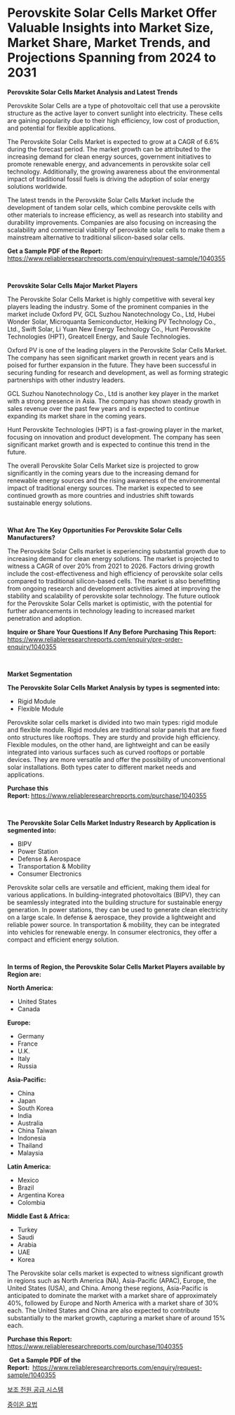 <p><h1>Perovskite Solar Cells Market Offer Valuable Insights into Market Size, Market Share, Market Trends, and Projections Spanning from 2024 to 2031</h1></p><p><strong>Perovskite Solar Cells Market Analysis and Latest Trends</strong></p>
<p><p>Perovskite Solar Cells are a type of photovoltaic cell that use a perovskite structure as the active layer to convert sunlight into electricity. These cells are gaining popularity due to their high efficiency, low cost of production, and potential for flexible applications.</p><p>The Perovskite Solar Cells Market is expected to grow at a CAGR of 6.6% during the forecast period. The market growth can be attributed to the increasing demand for clean energy sources, government initiatives to promote renewable energy, and advancements in perovskite solar cell technology. Additionally, the growing awareness about the environmental impact of traditional fossil fuels is driving the adoption of solar energy solutions worldwide.</p><p>The latest trends in the Perovskite Solar Cells Market include the development of tandem solar cells, which combine perovskite cells with other materials to increase efficiency, as well as research into stability and durability improvements. Companies are also focusing on increasing the scalability and commercial viability of perovskite solar cells to make them a mainstream alternative to traditional silicon-based solar cells.</p></p>
<p><strong>Get a Sample PDF of the Report:&nbsp;</strong> <a href="https://www.reliableresearchreports.com/enquiry/request-sample/1040355">https://www.reliableresearchreports.com/enquiry/request-sample/1040355</a></p>
<p>&nbsp;</p>
<p><strong>Perovskite Solar Cells Major Market Players</strong></p>
<p><p>The Perovskite Solar Cells Market is highly competitive with several key players leading the industry. Some of the prominent companies in the market include Oxford PV, GCL Suzhou Nanotechnology Co., Ltd, Hubei Wonder Solar, Microquanta Semiconductor, Heiking PV Technology Co., Ltd., Swift Solar, Li Yuan New Energy Technology Co., Hunt Perovskite Technologies (HPT), Greatcell Energy, and Saule Technologies.</p><p>Oxford PV is one of the leading players in the Perovskite Solar Cells Market. The company has seen significant market growth in recent years and is poised for further expansion in the future. They have been successful in securing funding for research and development, as well as forming strategic partnerships with other industry leaders.</p><p>GCL Suzhou Nanotechnology Co., Ltd is another key player in the market with a strong presence in Asia. The company has shown steady growth in sales revenue over the past few years and is expected to continue expanding its market share in the coming years.</p><p>Hunt Perovskite Technologies (HPT) is a fast-growing player in the market, focusing on innovation and product development. The company has seen significant market growth and is expected to continue this trend in the future.</p><p>The overall Perovskite Solar Cells Market size is projected to grow significantly in the coming years due to the increasing demand for renewable energy sources and the rising awareness of the environmental impact of traditional energy sources. The market is expected to see continued growth as more countries and industries shift towards sustainable energy solutions.</p></p>
<p>&nbsp;</p>
<p><strong>What Are The Key Opportunities For Perovskite Solar Cells Manufacturers?</strong></p>
<p><p>The Perovskite Solar Cells market is experiencing substantial growth due to increasing demand for clean energy solutions. The market is projected to witness a CAGR of over 20% from 2021 to 2026. Factors driving growth include the cost-effectiveness and high efficiency of perovskite solar cells compared to traditional silicon-based cells. The market is also benefitting from ongoing research and development activities aimed at improving the stability and scalability of perovskite solar technology. The future outlook for the Perovskite Solar Cells market is optimistic, with the potential for further advancements in technology leading to increased market penetration and adoption.</p></p>
<p><strong>Inquire or Share Your Questions If Any Before Purchasing This Report:</strong> <a href="https://www.reliableresearchreports.com/enquiry/pre-order-enquiry/1040355">https://www.reliableresearchreports.com/enquiry/pre-order-enquiry/1040355</a></p>
<p>&nbsp;</p>
<p><strong>Market Segmentation</strong></p>
<p><strong>The Perovskite Solar Cells Market Analysis by types is segmented into:</strong></p>
<p><ul><li>Rigid Module</li><li>Flexible Module</li></ul></p>
<p><p>Perovskite solar cells market is divided into two main types: rigid module and flexible module. Rigid modules are traditional solar panels that are fixed onto structures like rooftops. They are sturdy and provide high efficiency. Flexible modules, on the other hand, are lightweight and can be easily integrated into various surfaces such as curved rooftops or portable devices. They are more versatile and offer the possibility of unconventional solar installations. Both types cater to different market needs and applications.</p></p>
<p><strong>Purchase this Report:&nbsp;</strong><a href="https://www.reliableresearchreports.com/purchase/1040355">https://www.reliableresearchreports.com/purchase/1040355</a></p>
<p>&nbsp;</p>
<p><strong>The Perovskite Solar Cells Market Industry Research by Application is segmented into:</strong></p>
<p><ul><li>BIPV</li><li>Power Station</li><li>Defense & Aerospace</li><li>Transportation & Mobility</li><li>Consumer Electronics</li></ul></p>
<p><p>Perovskite solar cells are versatile and efficient, making them ideal for various applications. In building-integrated photovoltaics (BIPV), they can be seamlessly integrated into the building structure for sustainable energy generation. In power stations, they can be used to generate clean electricity on a large scale. In defense & aerospace, they provide a lightweight and reliable power source. In transportation & mobility, they can be integrated into vehicles for renewable energy. In consumer electronics, they offer a compact and efficient energy solution.</p></p>
<p>&nbsp;</p>
<p><strong>In terms of Region, the Perovskite Solar Cells Market Players available by Region are:</strong></p>
<p>
    <p> <strong> North America: </strong>
        <ul>
            <li>United States</li>
            <li>Canada</li>
        </ul>
        </p> 
    <p> <strong> Europe: </strong>
        <ul>
            <li>Germany</li>
            <li>France</li>
            <li>U.K.</li>
            <li>Italy</li>
            <li>Russia</li>
        </ul>
        </p> 
    <p> <strong> Asia-Pacific: </strong>
        <ul>
            <li>China</li>
            <li>Japan</li>
            <li>South Korea</li>
            <li>India</li>
            <li>Australia</li>
            <li>China Taiwan</li>
            <li>Indonesia</li>
            <li>Thailand</li>
            <li>Malaysia</li>
        </ul>
        </p> 
    <p> <strong> Latin America: </strong>
        <ul>
            <li>Mexico</li>
            <li>Brazil</li>
            <li>Argentina Korea</li>
            <li>Colombia</li>
        </ul>
        </p> 
    <p> <strong> Middle East & Africa: </strong>
        <ul>
            <li>Turkey</li>
            <li>Saudi</li>
            <li>Arabia</li>
            <li>UAE</li>
            <li>Korea</li>
        </ul>
    </p>
    </p>
<p><p>The Perovskite solar cells market is expected to witness significant growth in regions such as North America (NA), Asia-Pacific (APAC), Europe, the United States (USA), and China. Among these regions, Asia-Pacific is anticipated to dominate the market with a market share of approximately 40%, followed by Europe and North America with a market share of 30% each. The United States and China are also expected to contribute substantially to the market growth, capturing a market share of around 15% each.</p></p>
<p><strong>Purchase this Report: </strong><a href="https://www.reliableresearchreports.com/purchase/1040355">https://www.reliableresearchreports.com/purchase/1040355</a></p>
<p>&nbsp;<strong>Get a Sample PDF of the Report:&nbsp;&nbsp;</strong><a href="https://www.reliableresearchreports.com/enquiry/request-sample/1040355">https://www.reliableresearchreports.com/enquiry/request-sample/1040355</a></p>
<p><strong></strong></p>
<p><p><a href="https://github.com/wallacBahrtyinger567686/Market-Research-Report-List-1/blob/main/730356915284.md">보조 전원 공급 시스템</a></p><p><a href="https://github.com/WilburKihn5676/Market-Research-Report-List-1/blob/main/802507315283.md">중이온 요법</a></p></p>